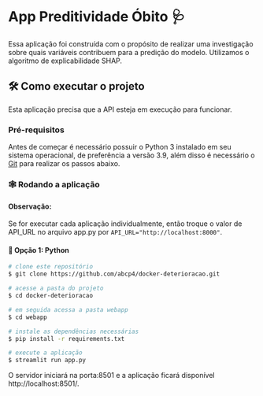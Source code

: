 # App Preditividade Óbito 🩺

Essa aplicação foi construída com o propósito de realizar uma investigação sobre quais variáveis contribuem para a predição do modelo. Utilizamos o algoritmo de explicabilidade SHAP.

## :hammer_and_wrench: Como executar o projeto

Esta aplicação precisa que a API esteja em execução para funcionar.

### Pré-requisitos

Antes de começar é necessário possuir o Python 3 instalado em seu sistema operacional, de preferência a versão 3.9, além disso é necessário o [Git](https://git-scm.com/) para realizar os passos abaixo. 

### :spider_web: Rodando a aplicação

#### Observação:
Se for executar cada aplicação individualmente, então troque o valor de API_URL no arquivo app.py por `API_URL="http://localhost:8000"`.

#### :snake: Opção 1: Python

```bash
# clone este repositório
$ git clone https://github.com/abcp4/docker-deterioracao.git

# acesse a pasta do projeto
$ cd docker-deterioracao

# em seguida acessa a pasta webapp
$ cd webapp

# instale as dependências necessárias
$ pip install -r requirements.txt

# execute a aplicação
$ streamlit run app.py
```

O servidor iniciará na porta:8501 e a aplicação ficará disponível http://localhost:8501/.